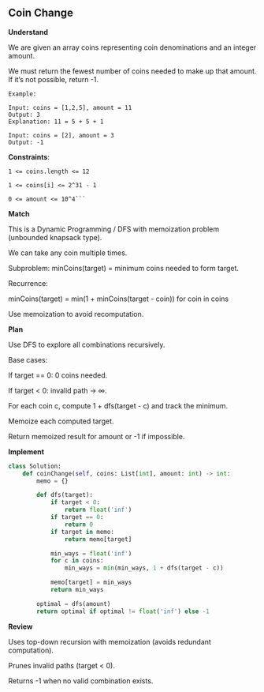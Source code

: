 ## Coin Change

**Understand**

We are given an array coins representing coin denominations and an integer amount.

We must return the fewest number of coins needed to make up that amount.
If it’s not possible, return -1.

```
Example:

Input: coins = [1,2,5], amount = 11
Output: 3
Explanation: 11 = 5 + 5 + 1

Input: coins = [2], amount = 3
Output: -1
```

**Constraints**:

````
1 <= coins.length <= 12

1 <= coins[i] <= 2^31 - 1

0 <= amount <= 10^4```
````

**Match**

This is a Dynamic Programming / DFS with memoization problem (unbounded knapsack type).

We can take any coin multiple times.

Subproblem: minCoins(target) = minimum coins needed to form target.

Recurrence:

minCoins(target) = min(1 + minCoins(target - coin)) for coin in coins

Use memoization to avoid recomputation.

**Plan**

Use DFS to explore all combinations recursively.

Base cases:

If target == 0: 0 coins needed.

If target < 0: invalid path → ∞.

For each coin c, compute 1 + dfs(target - c) and track the minimum.

Memoize each computed target.

Return memoized result for amount or -1 if impossible.

**Implement**

```py
class Solution:
    def coinChange(self, coins: List[int], amount: int) -> int:
        memo = {}

        def dfs(target):
            if target < 0:
                return float('inf')
            if target == 0:
                return 0
            if target in memo:
                return memo[target]

            min_ways = float('inf')
            for c in coins:
                min_ways = min(min_ways, 1 + dfs(target - c))

            memo[target] = min_ways
            return min_ways

        optimal = dfs(amount)
        return optimal if optimal != float('inf') else -1
```

**Review**

Uses top-down recursion with memoization (avoids redundant computation).

Prunes invalid paths (target < 0).

Returns -1 when no valid combination exists.
